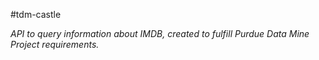#tdm-castle

*API to query information about IMDB, created to fulfill Purdue Data Mine Project requirements.*